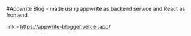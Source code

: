 #Appwrite Blog - made using appwrite as backend service and React as frontend

link - https://appwrite-blogger.vercel.app/
